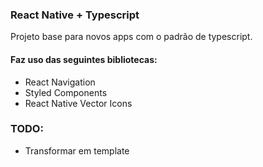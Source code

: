 ### React Native + Typescript

Projeto base para novos apps com o padrão de typescript.

#### Faz uso das seguintes bibliotecas:

- React Navigation
- Styled Components
- React Native Vector Icons

### TODO:

- Transformar em template

